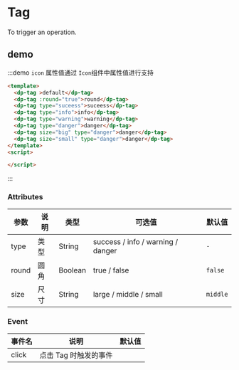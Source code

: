 # Tag

To trigger an operation.

## demo

:::demo `icon` 属性值通过 `Icon`组件中属性值进行支持

```html
<template>
  <dp-tag >default</dp-tag>
  <dp-tag :round="true">round</dp-tag>
  <dp-tag type="suceess">suceess</dp-tag>
  <dp-tag type="info">info</dp-tag>
  <dp-tag type="warning">warning</dp-tag>
  <dp-tag type="danger">danger</dp-tag>
  <dp-tag size="big" type="danger">danger</dp-tag>
  <dp-tag size="small" type="danger">danger</dp-tag>
</template>
<script>

</script>
```

:::

### Attributes

| 参数    | 说明           | 类型    | 可选值                                              | 默认值 |
| ------- | -------------- | ------- | ---------------------------------------------------- | --------- |
| type    | 类型           | String  |   success / info / warning / danger               | `-` |
| round   | 圆角           | Boolean  | true / false                                     |`false`|
| size    | 尺寸           | String  | large / middle / small                            |`middle`|

### Event
| 事件名    | 说明                                                       | 默认值 |
| ------- | --------------------------------------------------------  | ----- |
|click   |  点击 Tag 时触发的事件                                        |       |

